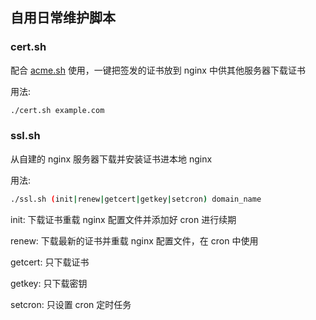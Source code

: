 ## 自用日常维护脚本
### cert.sh

配合 [acme.sh](https://acme.sh) 使用，一键把签发的证书放到 nginx 中供其他服务器下载证书

用法:

```bash
./cert.sh example.com
```

### ssl.sh

从自建的 nginx 服务器下载并安装证书进本地 nginx 

用法:

```bash
./ssl.sh (init|renew|getcert|getkey|setcron) domain_name
```

init: 下载证书重载 nginx 配置文件并添加好 cron 进行续期

renew: 下载最新的证书并重载 nginx 配置文件，在 cron 中使用

getcert: 只下载证书

getkey: 只下载密钥

setcron: 只设置 cron 定时任务

